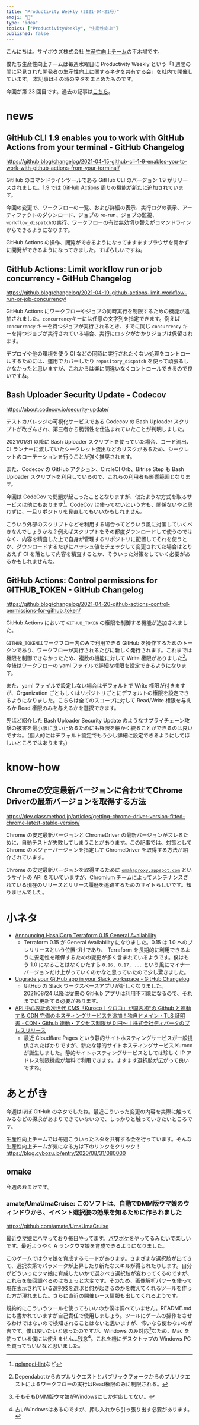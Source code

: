 ```yaml
---
title: "Productivity Weekly (2021-04-21号)"
emoji: "🎢"
type: "idea"
topics: ["ProductivityWeekly", "生産性向上"]
published: false
---
```


こんにちは。サイボウズ株式会社 [生産性向上チーム](https://blog.cybozu.io/entry/2020/08/31/080000)の平木場です。

僕たち生産性向上チームは毎週水曜日に Productivity Weekly という「1 週間の間に発見された開発者の生産性向上に関するネタを共有する会」を社内で開催しています。
本記事はその時のネタをまとめたものです。

今回が第 23 回目です。過去の記事は[こちら](https://zenn.dev/topics/productivityweekly)。

# news

## GitHub CLI 1.9 enables you to work with GitHub Actions from your terminal - GitHub Changelog
https://github.blog/changelog/2021-04-15-github-cli-1-9-enables-you-to-work-with-github-actions-from-your-terminal/

GitHub のコマンドラインツールである GitHub CLI のバージョン 1.9 がリリースされました。1.9 では GitHub Actions 周りの機能が新たに追加されています。

今回の変更で、ワークフローの一覧、および詳細の表示、実行ログの表示、アーティファクトのダウンロード、ジョブの re-run、ジョブの監視、`workflow_dispatch`の実行、ワークフローの有効無効切り替えがコマンドラインからできるようになります。

GitHub Actions の操作、閲覧ができるようになってますますブラウザを開かずに開発ができるようになってきました。すばらしいですね。

## GitHub Actions: Limit workflow run or job concurrency - GitHub Changelog
https://github.blog/changelog/2021-04-19-github-actions-limit-workflow-run-or-job-concurrency/

GitHub Actions にワークフローやジョブの同時実行を制限するための機能が追加されました。`concurrency`キーには任意の文字列を指定できます。例えば `concurrency` キーを持つジョブが実行されるとき、すでに同じ `concurrency` キーを持つジョブが実行されている場合、実行にロックがかかりジョブは保留されます。

デプロイや他の環境を使う CI などの同時に実行されたくない処理をコントロールするためには、運用でカバーしたり `repository_dispatch` を使って頑張るしかなかったと思いますが、これからは楽に間違いなくコントロールできるので良いですね。

## Bash Uploader Security Update - Codecov
https://about.codecov.io/security-update/

テストカバレッジの可視化サービスである Codecov の Bash Uploader スクリプトが改ざんされ、第三者から脆弱性を仕込まれていたことが判明しました。

2021/01/31 以降に Bash Uploader スクリプトを使っていた場合、コード流出、CI ランナーに渡していたシークレット流出などのリスクがあるため、シークレットのローテーションを行うことが強く推奨されます。

また、Codecov の GitHub アクション、CircleCI Orb、Bitrise Step も Bash Uploader スクリプトを利用しているので、これらの利用者も影響範囲となります。

今回は CodeCov で問題が起こったこととなりますが、似たような方式を取るサービスは他にもあります[^bash]。CodeCov は使ってないという方も、関係ないやと思わずに、一旦リポジトリを見直してもいいかもしれません。

こういう外部のスクリプトなどを利用する場合ってどういう風に対策していくべきなんでしょうかね？例えばスクリプトをその都度ダウンロードして使うのではなく、内容を精査した上で自身が管理するリポジトリに配置してそれを使うとか、ダウンロードするたびにハッシュ値をチェックして変更されてた場合はとりあえず CI を落として内容を精査するとか、そういった対策をしていく必要があるかもしれませんね。

[^bash]: [golangci-lint](https://golangci-lint.run/usage/install/#ci-installation)など

## GitHub Actions: Control permissions for GITHUB_TOKEN - GitHub Changelog
https://github.blog/changelog/2021-04-20-github-actions-control-permissions-for-github_token/

GitHub Actions において `GITHUB_TOKEN` の権限を制御する機能が追加されました。

`GITHUB_TOKEN`はワークフロー内のみで利用できる GitHub を操作するためのトークンであり、ワークフローが実行されるたびに新しく発行されます。これまでは権限を制御できなかったため、複数の機能に対して Write 権限がありました[^write]。今後はワークフローの yaml ファイルで詳細な権限を設定できるようになります。

また、yaml ファイルで設定しない場合はデフォルトで Write 権限が付きますが、Organization ごともしくはリポジトリごとにデフォルトの権限を設定できるようになりました。こちらは全てのスコープに対して Read/Write 権限を与えるか Read 権限のみを与えるかを選択できます。

先ほど紹介した Bash Uploader Security Update のようなサプライチェーン攻撃の被害を最小限に食い止めるためにも権限を細かく絞ることができるのは良いですね。（個人的にはデフォルト設定でもう少し詳細に設定できるようにしてほしいところではあります。）

[^write]: Dependabotからのプルリクエストとパブリックフォークからのプルリクエストによるワークフローの実行はRead権限のみに制限される。

# know-how
## Chromeの安定最新バージョンに合わせてChrome Driverの最新バージョンを取得する方法
https://dev.classmethod.jp/articles/getting-chrome-driver-version-fitted-chrome-latest-stable-version/

Chrome の安定最新バージョンと ChromeDriver の最新バージョンがズレるために、自動テストが失敗してしまうことがあります。この記事では、対策として Chrome のメジャーバージョンを指定して ChromeDriver を取得する方法が紹介されています。

Chrome の安定最新バージョンを取得するために [`omahaproxy.appspot.com`](https://omahaproxy.appspot.com/) というサイトの API を叩いていますが、Chromium チームによってメンテナンスされている現在のリリースとリリース履歴を追跡するためのサイトらしいです。知りませんでした。

# 小ネタ
- [Announcing HashiCorp Terraform 0.15 General Availability](https://www.hashicorp.com/blog/announcing-hashicorp-terraform-0-15-general-availability)
  - Terraform 0.15 が General Availability になりました。0.15 は 1.0 へのプレリリースという位置づけであり、 Terraform を長期的に利用できるように安定性を確保するための変更が多く含まれているようです。僕はもう 1.0 になることはなくひたすら `0.16, 0.17, ...` という風にマイナーバージョンだけ上がっていくのかなと思っていたので少し驚きました。
- [Upgrade your GitHub app in your Slack workspace - GitHub Changelog](https://github.blog/changelog/2021-04-16-upgrade-your-github-app-in-your-slack-workspace/)
  - GitHub の Slack ワークスペースアプリが新しくなりました。2021/08/24 以降は従来の GitHub アプリは利用不可能になるので、それまでに更新する必要があります。
- [API 中心設計の次世代 CMS「Kuroco｜クロコ」が国内初*の Github と連動する CDN 完備のホスティングサービスを追加！独自ドメイン・TLS 証明書・CDN・Github 連動・アクセス制限が 0 円〜｜株式会社ディバータのプレスリリース](https://prtimes.jp/main/html/rd/p/000000011.000031546.html)
  - 最近 Cloudflare Pages という静的サイトホスティングサービスが一般提供されたばかりですが、新たな静的サイトホスティングサービス Kuroco が誕生しました。静的サイトホスティングサービスとしては珍しく IP アドレス制限機能が無料で利用できます。ますます選択肢が広がって良いですね。

# あとがき
今週はほぼ GitHub のネタでしたね。最近こういった変更の内容を実際に触ってみるなどの探求があまりできていないので、しっかりと触っていきたいところです。

生産性向上チームでは毎週こういったネタを共有する会を行っています。そんな生産性向上チームが気になる方は下のリンクをクリック！
https://blog.cybozu.io/entry/2020/08/31/080000

## omake
今週のおまけです。

### amate/UmaUmaCruise: このソフトは、自動でDMM版ウマ娘のウィンドウから、イベント選択肢の効果を知るために作られました
https://github.com/amate/UmaUmaCruise

最近[ウマ娘](https://umamusume.jp/)にハマっており毎日やってます。[パワポケ](https://ja.wikipedia.org/wiki/%E3%83%91%E3%83%AF%E3%83%97%E3%83%AD%E3%82%AF%E3%83%B3%E3%83%9D%E3%82%B1%E3%83%83%E3%83%88%E3%82%B7%E3%83%AA%E3%83%BC%E3%82%BA)をやってるみたいで楽しいです。最近ようやく A ランクウマ娘を育成できるようになりました。

このゲームではウマ娘を育成するモードがあります。さまざまな選択肢が出てきて、選択次第でパラメータが上昇したり新たなスキルが得られたりします。自分がどういったウマ娘に育成したいかで選ぶべき選択肢が変わってくるのですが、これらを毎回調べるのはちょっと大変です。そのため、画像解析パワーを使って現在表示されている選択肢を選ぶと何が起きるのかを教えてくれるツールを作った方が現れました。さらに直近の開催レース情報も出してくれるようです。

規約的にこういうツールを使ってもいいのか僕は調べていません。README.md にも書かれていますが自己責任で使用しましょう。ツールにゲームの操作をさせるわけではないので検知されることはないと思いますが、怖いなら使わないのが吉です。僕は使いたいと思ったのですが、Windows のみ対応[^mac]なため、Mac を使っている僕には使えません...残念[^win]。これを機にデスクトップの Windows PC を買ってもいいなと思いました。

[^mac]: そもそもDMM版ウマ娘がWindowsにしか対応してない。
[^win]: 古いWindowsはあるのですが、押し入れから引っ張り出す必要があります。